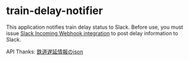 # train-delay-notifier

This application notifies train delay status to Slack.
Before use, you must issue [Slack Incoming Webhook integration](https://api.slack.com/incoming-webhooks) to post delay information to Slack.

API Thanks: [鉄道遅延情報のjson](https://rti-giken.jp/fhc/api/train_tetsudo/)
